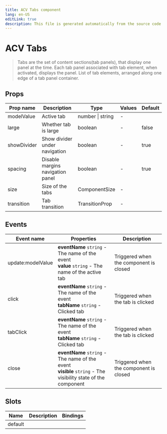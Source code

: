 ```yaml
---
title: ACV Tabs component
lang: en-US
editLink: true
description: This file is generated automatically from the source code. Changes made here will be lost.
---
```


# ACV Tabs

> Tabs are the set of content sections(tab panels), that display one panel at the time.
> Each tab panel associated with tab element, when activated, displays the panel.
> List of tab elements, arranged along one edge of a tab panel container.

<!--@include: ./tabs.doc.md-->

## Props

| Prop name   | Description                      | Type             | Values | Default |
| ----------- | -------------------------------- | ---------------- | ------ | ------- |
| modelValue  | Active tab                       | number \| string | -      |         |
| large       | Whether tab is large             | boolean          | -      | false   |
| showDivider | Show divider under navigation    | boolean          | -      | true    |
| spacing     | Disable margins navigation panel | boolean          | -      | true    |
| size        | Size of the tabs                 | ComponentSize    | -      |         |
| transition  | Tab transition                   | TransitionProp   | -      |         |

## Events

| Event name        | Properties                                                                                                      | Description                            |
| ----------------- | --------------------------------------------------------------------------------------------------------------- | -------------------------------------- |
| update:modelValue | **eventName** `string` - The name of the event<br/>**value** `string` - The name of the active tab              | Triggered when the component is closed |
| click             | **eventName** `string` - The name of the event<br/>**tabName** `string` - Clicked tab                           | Triggered when the tab is clicked      |
| tabClick          | **eventName** `string` - The name of the event<br/>**tabName** `string` - Clicked tab                           | Triggered when the tab is clicked      |
| close             | **eventName** `string` - The name of the event<br/>**visible** `string` - The visibility state of the component | Triggered when the component is closed |

## Slots

| Name    | Description | Bindings |
| ------- | ----------- | -------- |
| default |             |          |
